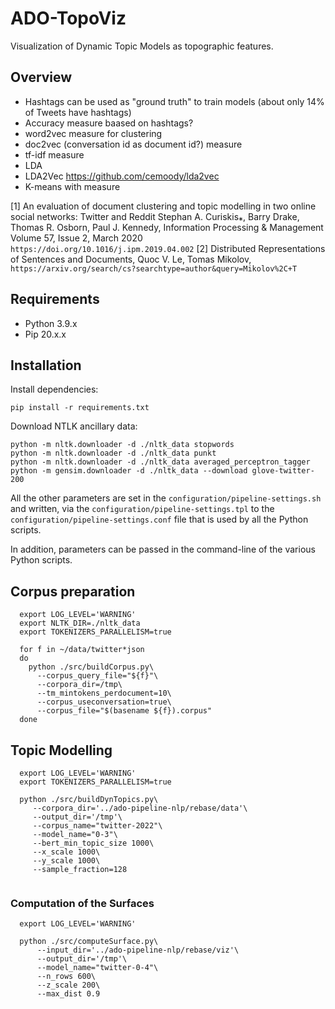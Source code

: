 # ADO-TopoViz

Visualization of Dynamic Topic Models as topographic features.


## Overview

- Hashtags can be used as "ground truth" to train models (about only 14% of Tweets have hashtags)
- Accuracy measure baased on hashtags?
- word2vec measure for clustering
- doc2vec (conversation id as document id?) measure
- tf-idf measure
- LDA
- LDA2Vec https://github.com/cemoody/lda2vec
- K-means with measure

[1] An evaluation of document clustering and topic modelling in two online social networks: Twitter and Reddit Stephan
A. Curiskis⁎, Barry Drake, Thomas R. Osborn, Paul J. Kennedy, Information Processing & Management Volume 57, Issue 2,
March 2020
`https://doi.org/10.1016/j.ipm.2019.04.002`
[2] Distributed Representations of Sentences and Documents, Quoc V. Le, Tomas Mikolov,
`https://arxiv.org/search/cs?searchtype=author&query=Mikolov%2C+T`


## Requirements

- Python 3.9.x
- Pip 20.x.x


## Installation

Install dependencies:

```shell
pip install -r requirements.txt
```

Download NTLK ancillary data:

```shell
python -m nltk.downloader -d ./nltk_data stopwords
python -m nltk.downloader -d ./nltk_data punkt
python -m nltk.downloader -d ./nltk_data averaged_perceptron_tagger
python -m gensim.downloader -d ./nltk_data --download glove-twitter-200
```

All the other parameters are set in the `configuration/pipeline-settings.sh` and written, via
the `configuration/pipeline-settings.tpl` to the `configuration/pipeline-settings.conf` file that is used by all the
Python scripts.

In addition, parameters can be passed in the command-line of the various Python scripts.


## Corpus preparation

```shell
  export LOG_LEVEL='WARNING'
  export NLTK_DIR=./nltk_data
  export TOKENIZERS_PARALLELISM=true

  for f in ~/data/twitter*json
  do
    python ./src/buildCorpus.py\
      --corpus_query_file="${f}"\
      --corpora_dir=/tmp\
      --tm_mintokens_perdocument=10\
      --corpus_useconversation=true\
      --corpus_file="$(basename ${f}).corpus"
  done
```

## Topic Modelling

```shell
  export LOG_LEVEL='WARNING'
  export TOKENIZERS_PARALLELISM=true

  python ./src/buildDynTopics.py\
     --corpora_dir='../ado-pipeline-nlp/rebase/data'\
     --output_dir='/tmp'\
     --corpus_name="twitter-2022"\
     --model_name="0-3"\
     --bert_min_topic_size 1000\
     --x_scale 1000\
     --y_scale 1000\
     --sample_fraction=128
  
```


### Computation of the Surfaces

```shell
  export LOG_LEVEL='WARNING'

  python ./src/computeSurface.py\
      --input_dir='../ado-pipeline-nlp/rebase/viz'\
      --output_dir='/tmp'\
      --model_name="twitter-0-4"\
      --n_rows 600\
      --z_scale 200\
      --max_dist 0.9      
```

